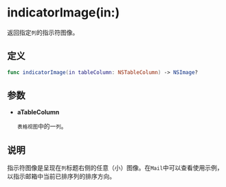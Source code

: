 # indicatorImage(in:)

返回指定`列`的指示符图像。

## 定义

```swift
func indicatorImage(in tableColumn: NSTableColumn) -> NSImage?
```

## 参数

* **aTableColumn**

    `表格视图`中的一`列`。

## 说明

指示符图像是呈现在`列`标题右侧的任意（小）图像。在`Mail`中可以查看使用示例，以指示邮箱中当前已排序列的排序方向。